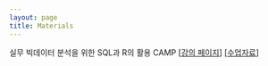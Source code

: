 ```yaml
---
layout: page
title: Materials
---
```


실무 빅데이터 분석을 위한 SQL과 R의 활용 CAMP [[강의 페이지][1]] [[수업자료][2]]

[1]: http://www.fastcampus.co.kr/data_camp_dabrp/
[2]: https://mrchypark.github.io/data_camp_dabrp/